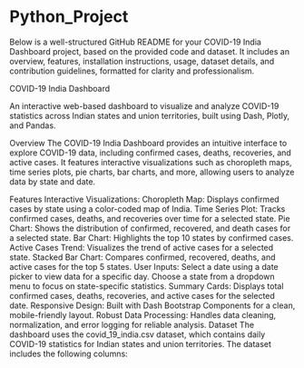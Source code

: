# Python_Project
Below is a well-structured GitHub README for your COVID-19 India Dashboard project, based on the provided code and dataset. It includes an overview, features, installation instructions, usage, dataset details, and contribution guidelines, formatted for clarity and professionalism.

COVID-19 India Dashboard
    

An interactive web-based dashboard to visualize and analyze COVID-19 statistics across Indian states and union territories, built using Dash, Plotly, and Pandas.

Overview
The COVID-19 India Dashboard provides an intuitive interface to explore COVID-19 data, including confirmed cases, deaths, recoveries, and active cases. It features interactive visualizations such as choropleth maps, time series plots, pie charts, bar charts, and more, allowing users to analyze data by state and date.

Features
Interactive Visualizations:
Choropleth Map: Displays confirmed cases by state using a color-coded map of India.
Time Series Plot: Tracks confirmed cases, deaths, and recoveries over time for a selected state.
Pie Chart: Shows the distribution of confirmed, recovered, and death cases for a selected state.
Bar Chart: Highlights the top 10 states by confirmed cases.
Active Cases Trend: Visualizes the trend of active cases for a selected state.
Stacked Bar Chart: Compares confirmed, recovered, deaths, and active cases for the top 5 states.
User Inputs:
Select a date using a date picker to view data for a specific day.
Choose a state from a dropdown menu to focus on state-specific statistics.
Summary Cards:
Displays total confirmed cases, deaths, recoveries, and active cases for the selected date.
Responsive Design:
Built with Dash Bootstrap Components for a clean, mobile-friendly layout.
Robust Data Processing:
Handles data cleaning, normalization, and error logging for reliable analysis.
Dataset
The dashboard uses the covid_19_india.csv dataset, which contains daily COVID-19 statistics for Indian states and union territories. The dataset includes the following columns:

